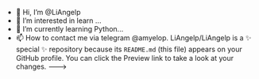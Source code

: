 - 👋 Hi, I’m @LiAngelp
- 👀 I’m interested in learn ...
- 🌱 I’m currently learning Python...
- 📫 How to contact me via telegram @amyelop.
LiAngelp/LiAngelp is a ✨ special ✨ repository because its `README.md` (this file) appears on your GitHub profile.
You can click the Preview link to take a look at your changes.
--->
